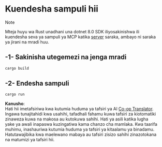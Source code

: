 <!--
CO_OP_TRANSLATOR_METADATA:
{
  "original_hash": "e3813a6ea19657d0cff0c2d1a1ffd324",
  "translation_date": "2025-08-19T14:45:37+00:00",
  "source_file": "03-GettingStarted/02-client/solution/rust/README.md",
  "language_code": "sw"
}
-->
# Kuendesha sampuli hii

> [!NOTE]
> Mteja huyu wa Rust unadhani una dotnet 8.0 SDK iliyosakinishwa ili kuendesha seva ya sampuli ya MCP katika [server](../../../../../../03-GettingStarted/02-client/solution/server) saraka, ambayo ni saraka ya jirani na mradi huu.

## -1- Sakinisha utegemezi na jenga mradi

```bash
cargo build
```

## -2- Endesha sampuli

```bash
cargo run
```

**Kanusho**:  
Hati hii imetafsiriwa kwa kutumia huduma ya tafsiri ya AI [Co-op Translator](https://github.com/Azure/co-op-translator). Ingawa tunajitahidi kwa usahihi, tafadhali fahamu kuwa tafsiri za kiotomatiki zinaweza kuwa na makosa au kutokuwa sahihi. Hati ya asili katika lugha yake ya awali inapaswa kuzingatiwa kama chanzo cha mamlaka. Kwa taarifa muhimu, inashauriwa kutumia huduma ya tafsiri ya kitaalamu ya binadamu. Hatutawajibika kwa maelewano mabaya au tafsiri zisizo sahihi zinazotokana na matumizi ya tafsiri hii.